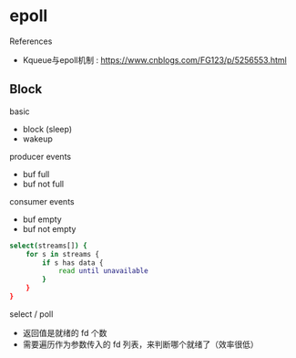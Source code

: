 # epoll

References

- Kqueue与epoll机制 : https://www.cnblogs.com/FG123/p/5256553.html

## Block

basic

- block (sleep)
- wakeup

producer events

- buf full
- buf not full

consumer events

- buf empty
- buf not empty

```bash
select(streams[]) {
    for s in streams {
        if s has data {
            read until unavailable
        }
    }
}
```

select / poll

- 返回值是就绪的 fd 个数
- 需要遍历作为参数传入的 fd 列表，来判断哪个就绪了（效率很低）